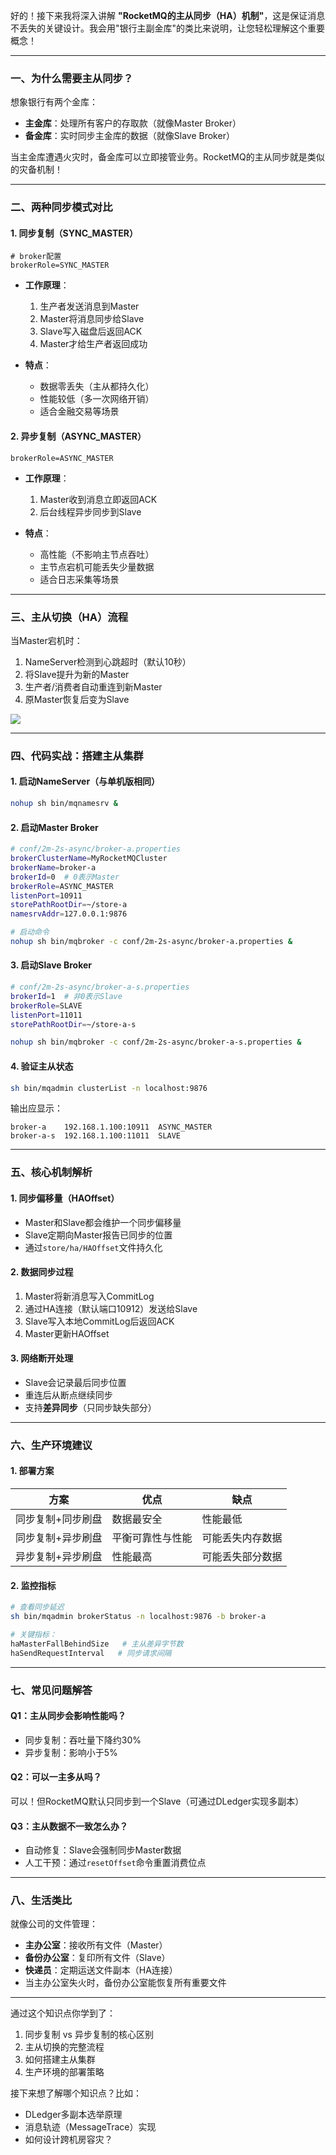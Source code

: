 好的！接下来我将深入讲解 **"RocketMQ的主从同步（HA）机制"**，这是保证消息不丢失的关键设计。我会用"银行主副金库"的类比来说明，让您轻松理解这个重要概念！

---

### 一、为什么需要主从同步？
想象银行有两个金库：
- **主金库**：处理所有客户的存取款（就像Master Broker）
- **备金库**：实时同步主金库的数据（就像Slave Broker）

当主金库遭遇火灾时，备金库可以立即接管业务。RocketMQ的主从同步就是类似的灾备机制！

---

### 二、两种同步模式对比
#### 1. 同步复制（SYNC_MASTER）
```properties
# broker配置
brokerRole=SYNC_MASTER
```
- **工作原理**：
  1. 生产者发送消息到Master
  2. Master将消息同步给Slave
  3. Slave写入磁盘后返回ACK
  4. Master才给生产者返回成功

- **特点**：
  - 数据零丢失（主从都持久化）
  - 性能较低（多一次网络开销）
  - 适合金融交易等场景

#### 2. 异步复制（ASYNC_MASTER）
```properties
brokerRole=ASYNC_MASTER
```
- **工作原理**：
  1. Master收到消息立即返回ACK
  2. 后台线程异步同步到Slave

- **特点**：
  - 高性能（不影响主节点吞吐）
  - 主节点宕机可能丢失少量数据
  - 适合日志采集等场景

---

### 三、主从切换（HA）流程
当Master宕机时：
1. NameServer检测到心跳超时（默认10秒）
2. 将Slave提升为新的Master
3. 生产者/消费者自动重连到新Master
4. 原Master恢复后变为Slave

![](https://img-blog.csdnimg.cn/20201103111705697.png)

---

### 四、代码实战：搭建主从集群
#### 1. 启动NameServer（与单机版相同）
```bash
nohup sh bin/mqnamesrv &
```

#### 2. 启动Master Broker
```bash
# conf/2m-2s-async/broker-a.properties
brokerClusterName=MyRocketMQCluster
brokerName=broker-a
brokerId=0  # 0表示Master
brokerRole=ASYNC_MASTER
listenPort=10911
storePathRootDir=~/store-a
namesrvAddr=127.0.0.1:9876

# 启动命令
nohup sh bin/mqbroker -c conf/2m-2s-async/broker-a.properties &
```

#### 3. 启动Slave Broker
```bash
# conf/2m-2s-async/broker-a-s.properties
brokerId=1  # 非0表示Slave
brokerRole=SLAVE
listenPort=11011
storePathRootDir=~/store-a-s

nohup sh bin/mqbroker -c conf/2m-2s-async/broker-a-s.properties &
```

#### 4. 验证主从状态
```bash
sh bin/mqadmin clusterList -n localhost:9876
```
输出应显示：
```
broker-a    192.168.1.100:10911  ASYNC_MASTER
broker-a-s  192.168.1.100:11011  SLAVE
```

---

### 五、核心机制解析
#### 1. 同步偏移量（HAOffset）
- Master和Slave都会维护一个同步偏移量
- Slave定期向Master报告已同步的位置
- 通过`store/ha/HAOffset`文件持久化

#### 2. 数据同步过程
1. Master将新消息写入CommitLog
2. 通过HA连接（默认端口10912）发送给Slave
3. Slave写入本地CommitLog后返回ACK
4. Master更新HAOffset

#### 3. 网络断开处理
- Slave会记录最后同步位置
- 重连后从断点继续同步
- 支持**差异同步**（只同步缺失部分）

---

### 六、生产环境建议
#### 1. 部署方案
| 方案 | 优点 | 缺点 |
|------|------|------|
| 同步复制+同步刷盘 | 数据最安全 | 性能最低 |
| 同步复制+异步刷盘 | 平衡可靠性与性能 | 可能丢失内存数据 |
| 异步复制+异步刷盘 | 性能最高 | 可能丢失部分数据 |

#### 2. 监控指标
```bash
# 查看同步延迟
sh bin/mqadmin brokerStatus -n localhost:9876 -b broker-a

# 关键指标：
haMasterFallBehindSize   # 主从差异字节数
haSendRequestInterval   # 同步请求间隔
```

---

### 七、常见问题解答
#### Q1：主从同步会影响性能吗？
- 同步复制：吞吐量下降约30%
- 异步复制：影响小于5%

#### Q2：可以一主多从吗？
可以！但RocketMQ默认只同步到一个Slave（可通过DLedger实现多副本）

#### Q3：主从数据不一致怎么办？
- 自动修复：Slave会强制同步Master数据
- 人工干预：通过`resetOffset`命令重置消费位点

---

### 八、生活类比
就像公司的文件管理：
- **主办公室**：接收所有文件（Master）
- **备份办公室**：复印所有文件（Slave）
- **快递员**：定期运送文件副本（HA连接）
- 当主办公室失火时，备份办公室能恢复所有重要文件

---

通过这个知识点你学到了：
1. 同步复制 vs 异步复制的核心区别
2. 主从切换的完整流程
3. 如何搭建主从集群
4. 生产环境的部署策略

接下来想了解哪个知识点？比如：
- DLedger多副本选举原理
- 消息轨迹（MessageTrace）实现
- 如何设计跨机房容灾？
